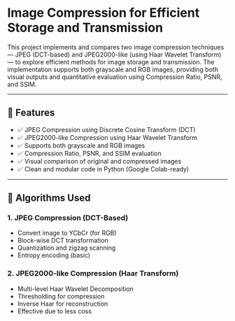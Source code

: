 # Image Compression for Efficient Storage and Transmission

This project implements and compares two image compression techniques — JPEG (DCT-based) and JPEG2000-like (using Haar Wavelet Transform) — to explore efficient methods for image storage and transmission. The implementation supports both grayscale and RGB images, providing both visual outputs and quantitative evaluation using Compression Ratio, PSNR, and SSIM.

---

## 📌 Features

- ✅ JPEG Compression using Discrete Cosine Transform (DCT)
- ✅ JPEG2000-like Compression using Haar Wavelet Transform
- ✅ Supports both grayscale and RGB images
- ✅ Compression Ratio, PSNR, and SSIM evaluation
- ✅ Visual comparison of original and compressed images
- ✅ Clean and modular code in Python (Google Colab-ready)

---

## 🧠 Algorithms Used

### 1. JPEG Compression (DCT-Based)
- Convert image to YCbCr (for RGB)
- Block-wise DCT transformation
- Quantization and zigzag scanning
- Entropy encoding (basic)

### 2. JPEG2000-like Compression (Haar Transform)
- Multi-level Haar Wavelet Decomposition
- Thresholding for compression
- Inverse Haar for reconstruction
- Effective due to less coss
